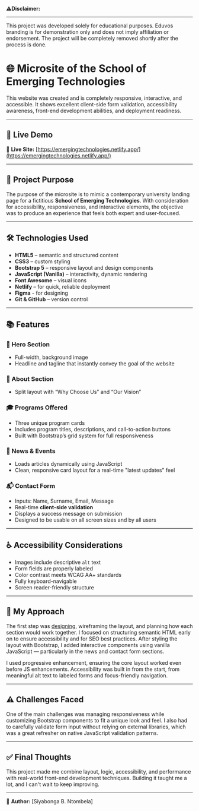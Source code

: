 
⚠️**Disclaimer:**

---
This project was developed solely for educational purposes. Eduvos branding is for demonstration only and does not imply affiliation or endorsement. The project will be completely removed shortly after the process is done.

# 🌐 Microsite of the School of Emerging Technologies

This website was created and is completely responsive, interactive, and accessible. It shows excellent client-side form validation, accessibility awareness, front-end development abilities, and deployment readiness.

---

## 🚀 Live Demo

📍 **Live Site:** [https://emergingtechnologies.netlify.app/](https://emergingtechnologies.netlify.app/)

---

## 🧠 Project Purpose

The purpose of the microsite is to mimic a contemporary university landing page for a fictitious **School of Emerging Technologies**. With consideration for accessibility, responsiveness, and interactive elements, the objective was to produce an experience that feels both expert and user-focused.

---

## 🛠️ Technologies Used

- **HTML5** – semantic and structured content  
- **CSS3** – custom styling 
- **Bootstrap 5** – responsive layout and design components  
- **JavaScript (Vanilla)** – interactivity, dynamic rendering  
- **Font Awesome** – visual icons  
- **Netlify** – for quick, reliable deployment
- **Figma** - for designing
- **Git & GitHub** – version control 

---

## 📚 Features

### 🎯 Hero Section
- Full-width, background image
- Headline and tagline that instantly convey the goal of the website

### 💬 About Section
- Split layout with “Why Choose Us” and “Our Vision”

### 🎓 Programs Offered
- Three unique program cards
- Includes program titles, descriptions, and call-to-action buttons
- Built with Bootstrap’s grid system for full responsiveness

### 📰 News & Events
- Loads articles dynamically using JavaScript
- Clean, responsive card layout for a real-time "latest updates" feel

### 📬 Contact Form
- Inputs: Name, Surname, Email, Message
- Real-time **client-side validation**
- Displays a success message on submission
- Designed to be usable on all screen sizes and by all users

---

## ♿ Accessibility Considerations

- Images include descriptive `alt` text  
- Form fields are properly labeled  
- Color contrast meets WCAG AA+ standards  
- Fully keyboard-navigable  
- Screen reader-friendly structure  

---

## 🧭 My Approach

The first step was [designing](https://www.figma.com/design/cnGObRaL2jaF8b4gWhnHAa/Eduvos---School-of-Emerging-Technologies?node-id=0-1&t=alhAd1o3UtzhC88M-1), wireframing the layout, and planning how each section would work together. I focused on structuring semantic HTML early on to ensure accessibility and for SEO best practices. After styling the layout with Bootstrap, I added interactive components using vanilla JavaScript — particularly in the news and contact form sections.

I used progressive enhancement, ensuring the core layout worked even before JS enhancements. Accessibility was built in from the start, from meaningful alt text to labeled forms and focus-friendly navigation.

---

## ⚠️ Challenges Faced

One of the main challenges was managing responsiveness while customizing Bootstrap components to fit a unique look and feel. I also had to carefully validate form input without relying on external libraries, which was a great refresher on native JavaScript validation patterns.

---

## ✅ Final Thoughts

This project made me combine layout, logic, accessibility, and performance with real-world front-end development techniques. Building it taught me a lot, and I can't wait to keep improving.

---

📌 **Author:** [Siyabonga B. Ntombela]   

